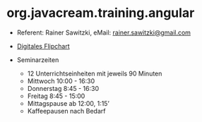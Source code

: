 # org.javacream.training.angular

* Referent: Rainer Sawitzki, eMail: rainer.sawitzki@gmail.com

* [Digitales Flipchart](https://docs.google.com/presentation/d/1ZkryWU-yWEMCiPLkXVqGjMAs_4uMWtqo-tk7sfl-WjU/edit?usp=drivesdk)

* Seminarzeiten
  * 12 Unterrichtseinheiten mit jeweils 90 Minuten
  * Mittwoch 10:00 - 16:30 
  * Donnerstag 8:45 - 16:30
  * Freitag 8:45 - 15:00
  * Mittagspause ab 12:00, 1:15’
  * Kaffeepausen nach Bedarf

